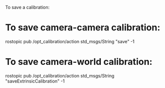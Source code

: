 To save a calibration:

# To save camera-camera calibration:
rostopic pub /opt_calibration/action std_msgs/String "save" -1

# To save camera-world calibration:
rostopic pub /opt_calibration/action std_msgs/String "saveExtrinsicCalibration" -1
